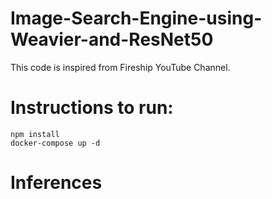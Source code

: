 # Image-Search-Engine-using-Weavier-and-ResNet50

This code is inspired from Fireship YouTube Channel.

# Instructions to run:

```
npm install
docker-compose up -d
```

# Inferences

